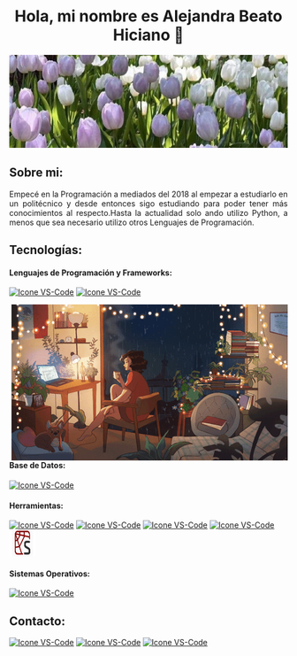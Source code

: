 <h1 align="center">Hola, mi nombre es Alejandra Beato Hiciano 💖</h1>

<img src="portada.jfif">

## Sobre mi:
<p align="justify"> Empecé en la Programación a mediados del 2018 al empezar a estudiarlo en un politécnico y desde entonces sigo estudiando para poder tener más conocimientos al respecto.Hasta la actualidad solo ando utilizo Python, a menos que sea necesario utilizo otros Lenguajes de Programación.</p>

## Tecnologías:

#### Lenguajes de Programación y Frameworks:
  [<img height="48px" width="48px" alt="Icone VS-Code" src="https://skillicons.dev/icons?i=python"/>](https://www.python.org/)
  [<img height="48px" width="48px" alt="Icone VS-Code" src="https://skillicons.dev/icons?i=qt"/>](https://www.qt.io/)
 
<img src="Noche.gif" align="right"/>

#### Base de Datos:
  [<img height="50px" width="50px" alt="Icone VS-Code" src="access.ico"/>](https://www.microsoft.com/es-es/microsoft-365/access)

#### Herramientas:
  [<img height="48px" width="48px" alt="Icone VS-Code" src="https://skillicons.dev/icons?i=figma"/>](https://www.figma.com/)
  [<img height="48px" width="48px" alt="Icone VS-Code" src="https://skillicons.dev/icons?i=vscode"/>](https://code.visualstudio.com/)
  [<img height="48px" width="48px" alt="Icone VS-Code" src="https://skillicons.dev/icons?i=github"/>](https://github.com/)
  [<img height="49px" width="49px" alt="Icone VS-Code" src="qt_designer.ico"/>](https://build-system.fman.io/)
  [<img height="48px" width="48px" alt="Icone VS-Code" src="spyder.ico"/>](https://www.spyder-ide.org/)

#### Sistemas Operativos:
  [<img height="48px" width="48px" alt="Icone VS-Code" src="https://skillicons.dev/icons?i=windows"/>](https://www.microsoft.com/es-es/windows)
 <br>

## Contacto:
  [<img height="48px" width="48px" alt="Icone VS-Code" src="https://skillicons.dev/icons?i=gmail"/>](mailto:alejandrabeatoh@gmail.com)
  [<img height="48px" width="48px" alt="Icone VS-Code" src="https://skillicons.dev/icons?i=instagram"/>](https://www.instagram.com/alejandrabeatoh/)
  [<img height="48px" width="48px" alt="Icone VS-Code" src="https://skillicons.dev/icons?i=github"/>](https://github.com/AleB0)
  
